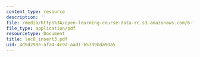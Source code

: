 ```yaml
---
content_type: resource
description: ''
file: /media/https%3A/open-learning-course-data-rc.s3.amazonaws.com/6-772-compound-semiconductor-devices-spring-2003/4d9d298eafa44c9daad1b57d9bda90a5_lec8_insert3.pdf
file_type: application/pdf
resourcetype: Document
title: lec8_insert3.pdf
uid: 4d9d298e-afa4-4c9d-aad1-b57d9bda90a5
---
```

